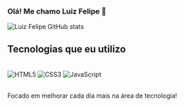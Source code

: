 ### Olá! Me chamo Luiz Felipe 👋

![Luiz Felipe GitHub stats](https://github-readme-stats.vercel.app/api?username=luiz-feliph&show_icons=true&bg_color=00000000)

## Tecnologias que eu utilizo
<div style:"display: inline-block"><br/>
  <img align="center" alt="HTML5" src="https://img.shields.io/badge/HTML5-E34F26?style=for-the-badge&logo=html5&logoColor=white" />
  <img align="center" alt="CSS3" src="https://img.shields.io/badge/CSS3-1572B6?style=for-the-badge&logo=css3&logoColor=white" />
  <img align="center" alt="JavaScript" src="https://img.shields.io/badge/JavaScript-323330?style=for-the-badge&logo=javascript&logoColor=F7DF1E" />
<div/><br/>

Focado em melhorar cada dia mais na área de tecnologia!
